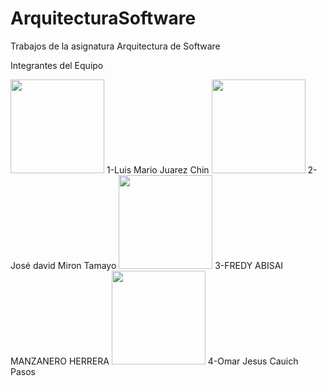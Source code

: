 # ArquitecturaSoftware
Trabajos de la asignatura Arquitectura de Software

Integrantes del Equipo

<img src="https://avatars.githubusercontent.com/u/60666408?v=4" width="150">
1-Luis Mario Juarez Chin

<img src="https://avatars.githubusercontent.com/u/59775293?s=400&u=c64dd0939acc693be8a27dff5f0728eea0c79b78&v=4" width="150">
2-José david Miron Tamayo

<img src="https://es.uadyvirtual.uady.mx/pluginfile.php/480073/user/icon/fordson/f1?rev=9617369" width="150">
3-FREDY ABISAI MANZANERO HERRERA

<img src="https://extranet.matematicas.uady.mx/enlinea/pluginfile.php/4139/user/icon/classic/f1?rev=6978" width="150">
4-Omar Jesus Cauich Pasos
